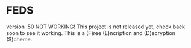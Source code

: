 # FEDS
version .50 NOT WORKING!
This project is not released yet, check back soon to see it working.
This is a (F)ree (E)ncription and (D)ecryption (S)cheme.
